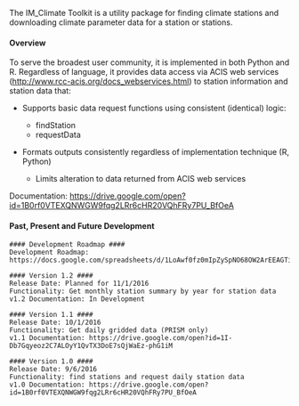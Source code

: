The IM_Climate Toolkit is a utility package for finding climate stations and downloading climate parameter data for a station or stations.  

#### Overview ####

To serve the broadest user community, it is implemented in both Python and R. Regardless of language, it provides data access via ACIS web services (http://www.rcc-acis.org/docs_webservices.html) to station information and station data that:

+ Supports basic data request functions using consistent (identical) logic:

  * findStation
  * requestData

+ Formats outputs consistently regardless of implementation technique (R, Python)

  * Limits alteration to data returned from ACIS web services
  
Documentation: https://drive.google.com/open?id=1B0rf0VTEXQNWGW9fqg2LRr6cHR20VQhFRy7PU_BfOeA   
 
#### Past, Present and Future Development
	#### Development Roadmap ####
	Development Roadmap: https://docs.google.com/spreadsheets/d/1LoAwf0fz0mIpZySpNO68OW2ArEEAGTiBYfTsk5ywvts

	#### Version 1.2 ####
	Release Date: Planned for 11/1/2016
	Functionality: Get monthly station summary by year for station data
	v1.2 Documentation: In Development
	
	#### Version 1.1 ####
	Release Date: 10/1/2016
	Functionality: Get daily gridded data (PRISM only)
	v1.1 Documentation: https://drive.google.com/open?id=1I-Db7Gqyeoz2C7ALOyY1QvTX3DoE7sQjWaEz-phG1iM

	#### Version 1.0 ####
	Release Date: 9/6/2016
	Functionality: find stations and request daily station data
	v1.0 Documentation: https://drive.google.com/open?id=1B0rf0VTEXQNWGW9fqg2LRr6cHR20VQhFRy7PU_BfOeA



